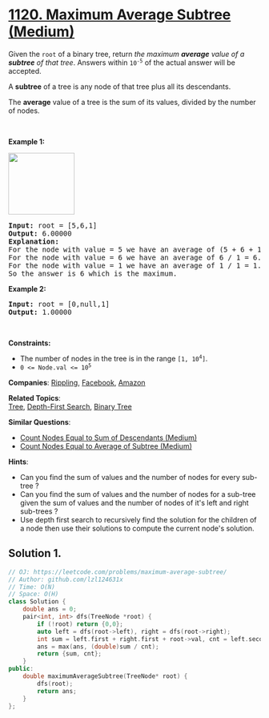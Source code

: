 # [1120. Maximum Average Subtree (Medium)](https://leetcode.com/problems/maximum-average-subtree)

<p>Given the <code>root</code> of a binary tree, return <em>the maximum <strong>average</strong> value of a <strong>subtree</strong> of that tree</em>. Answers within <code>10<sup>-5</sup></code> of the actual answer will be accepted.</p>

<p>A <strong>subtree</strong> of a tree is any node of that tree plus all its descendants.</p>

<p>The <strong>average</strong> value of a tree is the sum of its values, divided by the number of nodes.</p>

<p>&nbsp;</p>
<p><strong class="example">Example 1:</strong></p>
<img alt="" src="https://assets.leetcode.com/uploads/2019/04/09/1308_example_1.png" style="width: 132px; height: 123px;" />
<pre>
<strong>Input:</strong> root = [5,6,1]
<strong>Output:</strong> 6.00000
<strong>Explanation:</strong> 
For the node with value = 5 we have an average of (5 + 6 + 1) / 3 = 4.
For the node with value = 6 we have an average of 6 / 1 = 6.
For the node with value = 1 we have an average of 1 / 1 = 1.
So the answer is 6 which is the maximum.
</pre>

<p><strong class="example">Example 2:</strong></p>

<pre>
<strong>Input:</strong> root = [0,null,1]
<strong>Output:</strong> 1.00000
</pre>

<p>&nbsp;</p>
<p><strong>Constraints:</strong></p>

<ul>
	<li>The number of nodes in the tree is in the range <code>[1, 10<sup>4</sup>]</code>.</li>
	<li><code>0 &lt;= Node.val &lt;= 10<sup>5</sup></code></li>
</ul>


**Companies**:
[Rippling](https://leetcode.com/company/rippling), [Facebook](https://leetcode.com/company/facebook), [Amazon](https://leetcode.com/company/amazon)

**Related Topics**:  
[Tree](https://leetcode.com/tag/tree), [Depth-First Search](https://leetcode.com/tag/depth-first-search), [Binary Tree](https://leetcode.com/tag/binary-tree)

**Similar Questions**:
* [Count Nodes Equal to Sum of Descendants (Medium)](https://leetcode.com/problems/count-nodes-equal-to-sum-of-descendants)
* [Count Nodes Equal to Average of Subtree (Medium)](https://leetcode.com/problems/count-nodes-equal-to-average-of-subtree)

**Hints**:
* Can you find the sum of values and the number of nodes for every sub-tree ?
* Can you find the sum of values and the number of nodes for a sub-tree given the sum of values and the number of nodes of it's left and right sub-trees ?
* Use depth first search to recursively find the solution for the children of a node then use their solutions to compute the current node's solution.

## Solution 1.

```cpp
// OJ: https://leetcode.com/problems/maximum-average-subtree/
// Author: github.com/lzl124631x
// Time: O(N)
// Space: O(H)
class Solution {
    double ans = 0;
    pair<int, int> dfs(TreeNode *root) {
        if (!root) return {0,0};
        auto left = dfs(root->left), right = dfs(root->right);
        int sum = left.first + right.first + root->val, cnt = left.second + right.second + 1;
        ans = max(ans, (double)sum / cnt);
        return {sum, cnt};
    }
public:
    double maximumAverageSubtree(TreeNode* root) {
        dfs(root);
        return ans;
    }
};
```